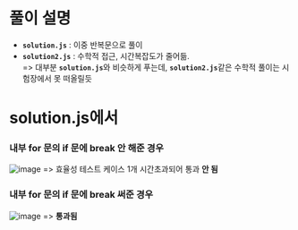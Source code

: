 # 풀이 설명
- <b>`solution.js`</b> : 이중 반복문으로 풀이
- <b>`solution2.js`</b> : 수학적 접근, 시간복잡도가 줄어듦. <br>
=> 대부분 <b>`solution.js`</b>와 비슷하게 푸는데, <b>`solution2.js`</b>같은 수학적 풀이는 시험장에서 못 떠올릴듯

# solution.js에서 
### 내부 for 문의 if 문에 break 안 해준 경우
![image](https://github.com/user-attachments/assets/ca308a42-d392-4daa-b6b0-8e1a83ab6930)
=> 효율성 테스트 케이스 1개 시간초과되어 통과 **안 됨**

### 내부 for 문의 if 문에 break 써준 경우
![image](https://github.com/user-attachments/assets/d1009dd9-344f-4915-b81f-ba56f9f74ae7)
=> **통과됨**



